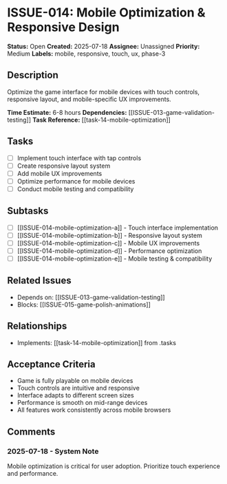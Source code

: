 # ISSUE-014: Mobile Optimization & Responsive Design

**Status:** Open
**Created:** 2025-07-18
**Assignee:** Unassigned
**Priority:** Medium
**Labels:** mobile, responsive, touch, ux, phase-3

## Description
Optimize the game interface for mobile devices with touch controls, responsive layout, and mobile-specific UX improvements.

**Time Estimate:** 6-8 hours
**Dependencies:** [[ISSUE-013-game-validation-testing]]
**Task Reference:** [[task-14-mobile-optimization]]

## Tasks
- [ ] Implement touch interface with tap controls
- [ ] Create responsive layout system
- [ ] Add mobile UX improvements
- [ ] Optimize performance for mobile devices
- [ ] Conduct mobile testing and compatibility

## Subtasks
- [ ] [[ISSUE-014-mobile-optimization-a]] - Touch interface implementation
- [ ] [[ISSUE-014-mobile-optimization-b]] - Responsive layout system
- [ ] [[ISSUE-014-mobile-optimization-c]] - Mobile UX improvements
- [ ] [[ISSUE-014-mobile-optimization-d]] - Performance optimization
- [ ] [[ISSUE-014-mobile-optimization-e]] - Mobile testing & compatibility

## Related Issues
- Depends on: [[ISSUE-013-game-validation-testing]]
- Blocks: [[ISSUE-015-game-polish-animations]]

## Relationships
- Implements: [[task-14-mobile-optimization]] from .tasks

## Acceptance Criteria
- Game is fully playable on mobile devices
- Touch controls are intuitive and responsive
- Interface adapts to different screen sizes
- Performance is smooth on mid-range devices
- All features work consistently across mobile browsers

## Comments
### 2025-07-18 - System Note
Mobile optimization is critical for user adoption. Prioritize touch experience and performance.